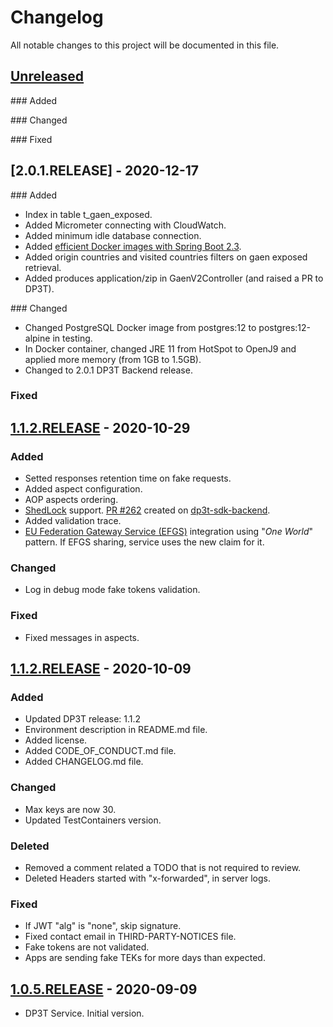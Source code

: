 # Changelog

All notable changes to this project will be documented in this file.

## [Unreleased]

### Added

### Changed

### Fixed

## [2.0.1.RELEASE] - 2020-12-17

### Added

- Index in table t_gaen_exposed.
- Added Micrometer connecting with CloudWatch.
- Added minimum idle database connection.
- Added [efficient Docker images with Spring Boot 2.3](https://spring.io/blog/2020/08/14/creating-efficient-docker-images-with-spring-boot-2-3).
- Added origin countries and visited countries filters on gaen exposed retrieval.
- Added produces application/zip in GaenV2Controller (and raised a PR to DP3T).

### Changed

- Changed PostgreSQL Docker image from postgres:12 to postgres:12-alpine in testing.
- In Docker container, changed JRE 11 from HotSpot to OpenJ9 and applied more memory (from 1GB to 1.5GB).
- Changed to 2.0.1 DP3T Backend release.

### Fixed

## [1.1.2.RELEASE] - 2020-10-29

### Added

- Setted responses retention time on fake requests.
- Added aspect configuration.
- AOP aspects ordering.
- [ShedLock](https://github.com/lukas-krecan/ShedLock) support. [PR #262](https://github.com/DP-3T/dp3t-sdk-backend/pull/262) created on [dp3t-sdk-backend](https://github.com/DP-3T/dp3t-sdk-backend).
- Added validation trace. 
- [EU Federation Gateway Service (EFGS)](https://github.com/eu-federation-gateway-service/efgs-federation-gateway) integration using "_One World_" pattern. If EFGS sharing, service uses the new claim for it.

### Changed

- Log in debug mode fake tokens validation.

### Fixed

- Fixed messages in aspects.

## [1.1.2.RELEASE] - 2020-10-09

### Added

- Updated DP3T release: 1.1.2
- Environment description in README.md file.
- Added license.
- Added CODE_OF_CONDUCT.md file.
- Added CHANGELOG.md file.

### Changed

- Max keys are now 30.
- Updated TestContainers version.

### Deleted

- Removed a comment related a TODO that is not required to review.
- Deleted Headers started with "x-forwarded", in server logs.

### Fixed

- If JWT "alg" is "none", skip signature.
- Fixed contact email in THIRD-PARTY-NOTICES file.
- Fake tokens are not validated.
- Apps are sending fake TEKs for more days than expected.

## [1.0.5.RELEASE] - 2020-09-09

* DP3T Service. Initial version.

[Unreleased]: https://github.com/RadarCOVID/radar-covid-backend-dp3t-server/compare/1.1.2.RELEASE...develop
[1.1.2.RELEASE]: https://github.com/RadarCOVID/radar-covid-backend-dp3t-server/compare/1.0.5.RELEASE...1.1.2.RELEASE
[1.0.5.RELEASE]: https://github.com/RadarCOVID/radar-covid-backend-dp3t-server/releases/tag/1.0.5.RELEASE
